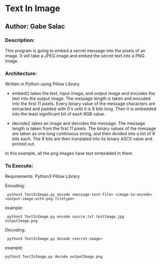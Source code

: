 # Text In Image

## Author: Gabe Salac

### Description:
This program is going to embed a secret message into the pixels of an image. It will take a JPEG image and embed the secret text into a PNG image.

### Architecture:

Written in Python using Pillow Library

- embed() takes the text, input image, and output image and encodes the text into the output image. The message length is taken and encoded into the first 11 pixels. Every binary value of the message characters are extracted and padded with 0's until it is 8 bits long. Then it is embedded into the least significant bit of each RGB value.

- decode() takes an image and decodes the message. The message length is taken from the first 11 pixels. The binary values of the message are taken as one long continuous string, and then divided into a list of 8 bits each. The 8 bits are then translated into its binary ASCII value and printed out.

In this example, all the png images have text embedded in them.

### To Execute:
Requirements:
Python3
Pillow Library

Encoding:
```
 python3 TextInImage.py encode <message-text-file> <image-to-encode> <output-image-with-png-filetype>
```
example:
```
 python3 TextInImage.py encode source.txt testImage.jpg outputImage.png
```
Decoding:
```
 python3 TextInImage.py decode <secret-image>
```
example:
```
python3 TextInImage.py decode outputImage.png
```
